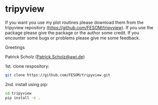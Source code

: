 # tripyview

If you want you use my plot routines please download them from the tripyview 
repository (https://github.com/FESOM/tripyview). If you use the package please 
give the package or the author some credit. If you encounter some bugs or problems
please give me some feedback.

Greetings 

Patrick Scholz (Patrick.Scholz@awi.de)


1st. clone respository: 
```bash
git clone https://github.com/FESOM/tripyview.git
```

2nd. install using pip: 
```bash
cd tripyview
pip install -e .
```
